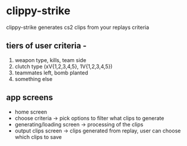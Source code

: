 # clippy-strike

clippy-strike generates cs2 clips from your replays  criteria 

## tiers of user criteria - 
1. weapon type, kills, team side
2. clutch type (xV{1,2,3,4,5}, 1V{1,2,3,4,5})
3. teammates left, bomb planted
4. something else

## app screens
- home screen 
- choose criteria -> pick options to filter what clips to generate 
- generating/loading screen  -> processing of the clips 
- output clips screen -> clips generated from replay, user can choose which clips to save
